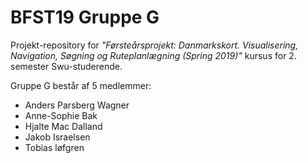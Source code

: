 # BFST19 Gruppe G
Projekt-repository for *"Førsteårsprojekt: Danmarkskort. Visualisering, Navigation, Søgning og Ruteplanlægning (Spring 2019)"* kursus for 2. semester Swu-studerende.

Gruppe G består af 5 medlemmer:
* Anders Parsberg Wagner
* Anne-Sophie Bak
* Hjalte Mac Dalland
* Jakob Israelsen
* Tobias løfgren
